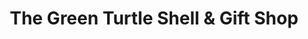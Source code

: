 ---
title: "The Green Turtle Shell & Gift Shop"
url: /bradenton-beach/the-green-turtle-shell-and-gift-shop/
shop: gift
---